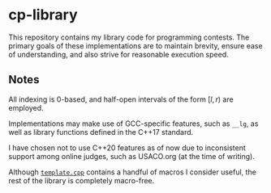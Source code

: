 # cp-library
This repository contains my library code for programming contests. The primary goals of these implementations are to maintain brevity, ensure ease of understanding, and also strive for reasonable execution speed.

## Notes

All indexing is 0-based, and half-open intervals of the form $[l, r)$ are employed.

Implementations may make use of GCC-specific features, such as `__lg`, as well as library functions defined in the C++17 standard.

I have chosen not to use C++20 features as of now due to inconsistent support among online judges, such as USACO.org (at the time of writing).

Although [`template.cpp`](utils/template.cpp) contains a handful of macros I consider useful, the rest of the library is completely macro-free.